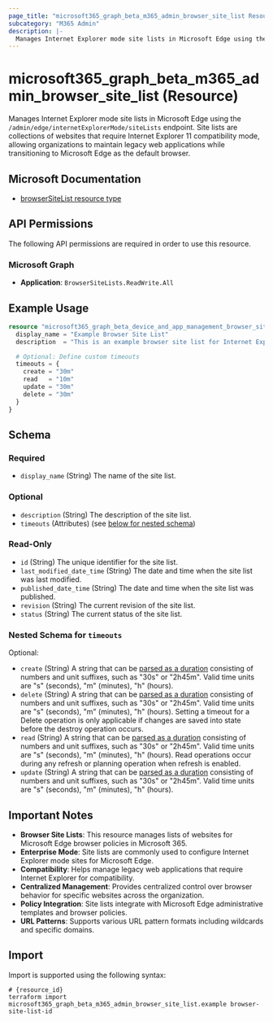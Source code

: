 ```yaml
---
page_title: "microsoft365_graph_beta_m365_admin_browser_site_list Resource - terraform-provider-microsoft365"
subcategory: "M365 Admin"
description: |-
  Manages Internet Explorer mode site lists in Microsoft Edge using the /admin/edge/internetExplorerMode/siteLists endpoint. Site lists are collections of websites that require Internet Explorer 11 compatibility mode, allowing organizations to maintain legacy web applications while transitioning to Microsoft Edge as the default browser.
---
```


# microsoft365_graph_beta_m365_admin_browser_site_list (Resource)

Manages Internet Explorer mode site lists in Microsoft Edge using the `/admin/edge/internetExplorerMode/siteLists` endpoint. Site lists are collections of websites that require Internet Explorer 11 compatibility mode, allowing organizations to maintain legacy web applications while transitioning to Microsoft Edge as the default browser.

## Microsoft Documentation

- [browserSiteList resource type](https://learn.microsoft.com/en-us/graph/api/resources/browsersitelist?view=graph-rest-beta)

## API Permissions

The following API permissions are required in order to use this resource.

### Microsoft Graph

- **Application**: `BrowserSiteLists.ReadWrite.All`

## Example Usage

```terraform
resource "microsoft365_graph_beta_device_and_app_management_browser_site_list" "example" {
  display_name = "Example Browser Site List"
  description  = "This is an example browser site list for Internet Explorer Mode"

  # Optional: Define custom timeouts
  timeouts = {
    create = "30m"
    read   = "10m"
    update = "30m"
    delete = "30m"
  }
}
```

<!-- schema generated by tfplugindocs -->
## Schema

### Required

- `display_name` (String) The name of the site list.

### Optional

- `description` (String) The description of the site list.
- `timeouts` (Attributes) (see [below for nested schema](#nestedatt--timeouts))

### Read-Only

- `id` (String) The unique identifier for the site list.
- `last_modified_date_time` (String) The date and time when the site list was last modified.
- `published_date_time` (String) The date and time when the site list was published.
- `revision` (String) The current revision of the site list.
- `status` (String) The current status of the site list.

<a id="nestedatt--timeouts"></a>
### Nested Schema for `timeouts`

Optional:

- `create` (String) A string that can be [parsed as a duration](https://pkg.go.dev/time#ParseDuration) consisting of numbers and unit suffixes, such as "30s" or "2h45m". Valid time units are "s" (seconds), "m" (minutes), "h" (hours).
- `delete` (String) A string that can be [parsed as a duration](https://pkg.go.dev/time#ParseDuration) consisting of numbers and unit suffixes, such as "30s" or "2h45m". Valid time units are "s" (seconds), "m" (minutes), "h" (hours). Setting a timeout for a Delete operation is only applicable if changes are saved into state before the destroy operation occurs.
- `read` (String) A string that can be [parsed as a duration](https://pkg.go.dev/time#ParseDuration) consisting of numbers and unit suffixes, such as "30s" or "2h45m". Valid time units are "s" (seconds), "m" (minutes), "h" (hours). Read operations occur during any refresh or planning operation when refresh is enabled.
- `update` (String) A string that can be [parsed as a duration](https://pkg.go.dev/time#ParseDuration) consisting of numbers and unit suffixes, such as "30s" or "2h45m". Valid time units are "s" (seconds), "m" (minutes), "h" (hours).

## Important Notes

- **Browser Site Lists**: This resource manages lists of websites for Microsoft Edge browser policies in Microsoft 365.
- **Enterprise Mode**: Site lists are commonly used to configure Internet Explorer mode sites for Microsoft Edge.
- **Compatibility**: Helps manage legacy web applications that require Internet Explorer for compatibility.
- **Centralized Management**: Provides centralized control over browser behavior for specific websites across the organization.
- **Policy Integration**: Site lists integrate with Microsoft Edge administrative templates and browser policies.
- **URL Patterns**: Supports various URL pattern formats including wildcards and specific domains.

## Import

Import is supported using the following syntax:

```shell
# {resource_id}
terraform import microsoft365_graph_beta_m365_admin_browser_site_list.example browser-site-list-id
```